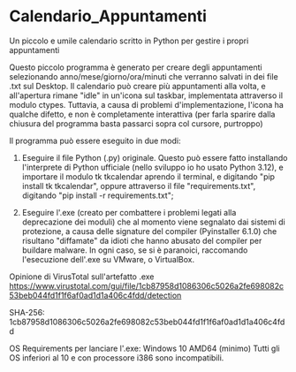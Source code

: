 # Calendario_Appuntamenti
Un piccolo e umile calendario scritto in Python per gestire i propri appuntamenti

Questo piccolo programma è generato per creare degli appuntamenti selezionando anno/mese/giorno/ora/minuti che verranno salvati in dei file .txt sul Desktop.
Il calendario può creare più appuntamenti alla volta, e all'apertura rimane "idle" in un'icona sul taskbar, implementata attraverso il modulo ctypes. Tuttavia, a causa di problemi d'implementazione, l'icona ha qualche difetto, e non è completamente interattiva (per farla sparire dalla chiusura del programma basta passarci sopra col cursore, purtroppo)

Il programma può essere eseguito in due modi:

1. Eseguire il file Python (.py) originale. Questo può essere fatto installando l'interprete di Python ufficiale (nello sviluppo io ho usato Python 3.12), e importare il modulo tk tkcalendar aprendo il terminal, e digitando
   "pip install tk tkcalendar", oppure attraverso il file "requirements.txt", digitando "pip install -r requirements.txt";

2. Eseguire l'.exe (creato per combattere i problemi legati alla deprecazione dei moduli) che al momento viene segnalato dai sistemi di protezione, a causa delle signature del compiler (Pyinstaller 6.1.0) che risultano       "diffamate" da idioti che hanno abusato del compiler per buildare malware.
   In ogni caso, se si è paranoici, raccomando l'esecuzione dell'.exe su VMware, o VirtualBox.

Opinione di VirusTotal sull'artefatto .exe
https://www.virustotal.com/gui/file/1cb87958d1086306c5026a2fe698082c53beb044fd1f1f6af0ad1d1a406c4fdd/detection

SHA-256: 1cb87958d1086306c5026a2fe698082c53beb044fd1f1f6af0ad1d1a406c4fdd

OS Requirements per lanciare l'.exe: Windows 10 AMD64 (minimo)
Tutti gli OS inferiori al 10 e con processore i386 sono incompatibili.
